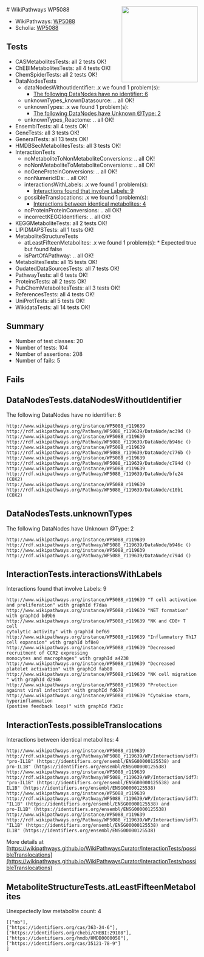 <img style="float: right; width: 200px" src="https://upload.wikimedia.org/wikipedia/commons/thumb/8/83/Wplogo_with_text_500.png/640px-Wplogo_with_text_500.png" />
# WikiPathways WP5088

* WikiPathways: [WP5088](https://new.wikipathways.org/pathways/WP5088)
* Scholia: [WP5088](https://scholia.toolforge.org/wikipathways/WP5088)
## Tests
* CASMetabolitesTests: all 2 tests OK!
* ChEBIMetabolitesTests: all 4 tests OK!
* ChemSpiderTests: all 2 tests OK!
* DataNodesTests
    * dataNodesWithoutIdentifier: .x we found 1 problem(s):
        * [The following DataNodes have no identifier: 6](#d2d32fa5)
    * unknownTypes_knownDatasource: .. all OK!
    * unknownTypes: .x we found 1 problem(s):
        * [The following DataNodes have Unknown @Type: 2](#839973e0)
    * unknownTypes_Reactome: .. all OK!
* EnsemblTests: all 4 tests OK!
* GeneTests: all 3 tests OK!
* GeneralTests: all 13 tests OK!
* HMDBSecMetabolitesTests: all 3 tests OK!
* InteractionTests
    * noMetaboliteToNonMetaboliteConversions: .. all OK!
    * noNonMetaboliteToMetaboliteConversions: .. all OK!
    * noGeneProteinConversions: .. all OK!
    * nonNumericIDs: .. all OK!
    * interactionsWithLabels: .x we found 1 problem(s):
        * [Interactions found that involve Labels: 9](#630d2680)
    * possibleTranslocations: .x we found 1 problem(s):
        * [Interactions between identical metabolites: 4](#d59038c7)
    * noProteinProteinConversions: .. all OK!
    * incorrectKEGGIdentifiers: .. all OK!
* KEGGMetaboliteTests: all 2 tests OK!
* LIPIDMAPSTests: all 1 tests OK!
* MetaboliteStructureTests
    * atLeastFifteenMetabolites: .x we found 1 problem(s):
            * Expected true but found false
    * isPartOfAPathway: .. all OK!
* MetabolitesTests: all 15 tests OK!
* OudatedDataSourcesTests: all 7 tests OK!
* PathwayTests: all 6 tests OK!
* ProteinsTests: all 2 tests OK!
* PubChemMetabolitesTests: all 3 tests OK!
* ReferencesTests: all 4 tests OK!
* UniProtTests: all 5 tests OK!
* WikidataTests: all 14 tests OK!


## Summary

* Number of test classes: 20
* Number of tests: 104
* Number of assertions: 208
* Number of fails: 5

## Fails

<a name="d2d32fa5" />

## DataNodesTests.dataNodesWithoutIdentifier

The following DataNodes have no identifier: 6
```
http://www.wikipathways.org/instance/WP5088_r119639 http://rdf.wikipathways.org/Pathway/WP5088_r119639/DataNode/ac39d ()
http://www.wikipathways.org/instance/WP5088_r119639 http://rdf.wikipathways.org/Pathway/WP5088_r119639/DataNode/b946c ()
http://www.wikipathways.org/instance/WP5088_r119639 http://rdf.wikipathways.org/Pathway/WP5088_r119639/DataNode/c776b ()
http://www.wikipathways.org/instance/WP5088_r119639 http://rdf.wikipathways.org/Pathway/WP5088_r119639/DataNode/c794d ()
http://www.wikipathways.org/instance/WP5088_r119639 http://rdf.wikipathways.org/Pathway/WP5088_r119639/DataNode/bfe24 (COX2)
http://www.wikipathways.org/instance/WP5088_r119639 http://rdf.wikipathways.org/Pathway/WP5088_r119639/DataNode/c10b1 (COX2)
```

<a name="839973e0" />

## DataNodesTests.unknownTypes

The following DataNodes have Unknown @Type: 2
```
http://www.wikipathways.org/instance/WP5088_r119639 http://rdf.wikipathways.org/Pathway/WP5088_r119639/DataNode/b946c ()
http://www.wikipathways.org/instance/WP5088_r119639 http://rdf.wikipathways.org/Pathway/WP5088_r119639/DataNode/c794d ()
```

<a name="630d2680" />

## InteractionTests.interactionsWithLabels

Interactions found that involve Labels: 9
```
http://www.wikipathways.org/instance/WP5088_r119639 "T cell activation 
and proliferation" with graphId f7daa
http://www.wikipathways.org/instance/WP5088_r119639 "NET formation" with graphId bd9b6
http://www.wikipathways.org/instance/WP5088_r119639 "NK and CD8+ T cell 
cytolytic activity" with graphId bef69
http://www.wikipathways.org/instance/WP5088_r119639 "Inflammatory Th17 cell expansion" with graphId bf8e0
http://www.wikipathways.org/instance/WP5088_r119639 "Decreased recruitment of CCR2 expressing 
monocytes and macrophages" with graphId a4238
http://www.wikipathways.org/instance/WP5088_r119639 "Decreased platelet activation" with graphId fab80
http://www.wikipathways.org/instance/WP5088_r119639 "NK cell migration
" with graphId d2946
http://www.wikipathways.org/instance/WP5088_r119639 "Protection against viral infection" with graphId fd670
http://www.wikipathways.org/instance/WP5088_r119639 "Cytokine storm, hyperinflammation 
(postive feedback loop)" with graphId f3d1c
```

<a name="d59038c7" />

## InteractionTests.possibleTranslocations

Interactions between identical metabolites: 4
```
http://www.wikipathways.org/instance/WP5088_r119639 http://rdf.wikipathways.org/Pathway/WP5088_r119639/WP/Interaction/idf7ae457b "pro-IL1B" (https://identifiers.org/ensembl/ENSG00000125538) and 
pro-IL1B" (https://identifiers.org/ensembl/ENSG00000125538)
http://www.wikipathways.org/instance/WP5088_r119639 http://rdf.wikipathways.org/Pathway/WP5088_r119639/WP/Interaction/idf7ae457b "pro-IL1B" (https://identifiers.org/ensembl/ENSG00000125538) and 
IL1B" (https://identifiers.org/ensembl/ENSG00000125538)
http://www.wikipathways.org/instance/WP5088_r119639 http://rdf.wikipathways.org/Pathway/WP5088_r119639/WP/Interaction/idf7ae457b "IL1B" (https://identifiers.org/ensembl/ENSG00000125538) and 
pro-IL1B" (https://identifiers.org/ensembl/ENSG00000125538)
http://www.wikipathways.org/instance/WP5088_r119639 http://rdf.wikipathways.org/Pathway/WP5088_r119639/WP/Interaction/idf7ae457b "IL1B" (https://identifiers.org/ensembl/ENSG00000125538) and 
IL1B" (https://identifiers.org/ensembl/ENSG00000125538)
```

More details at [https://wikipathways.github.io/WikiPathwaysCurator/InteractionTests/possibleTranslocations](https://wikipathways.github.io/WikiPathwaysCurator/InteractionTests/possibleTranslocations)

<a name="6d42915b" />

## MetaboliteStructureTests.atLeastFifteenMetabolites

Unexpectedly low metabolite count: 4

```
[["mb"],
["https://identifiers.org/cas/363-24-6"],
["https://identifiers.org/chebi/CHEBI:29108"],
["https://identifiers.org/hmdb/HMDB0000058"],
["https://identifiers.org/cas/35121-78-9"]
]
```

